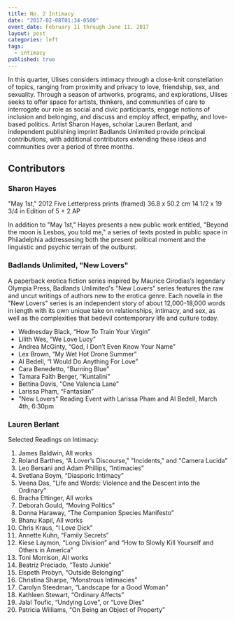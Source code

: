 ```yaml
---
title: No. 2 Intimacy
date: "2017-02-08T01:34-0500"
event_date: February 11 through June 11, 2017
layout: post
categories: left
tags:
  - intimacy
published: true
---
```


In this quarter, Ulises considers intimacy through a close-knit constellation of topics, ranging from proximity and privacy to love, friendship, sex, and sexuality. Through a season of artworks, programs, and explorations, Ulises seeks to offer space for artists, thinkers, and communities of care to interrogate our role as social and civic participants, engage notions of inclusion and belonging, and discuss and employ affect, empathy, and love-based politics. Artist Sharon Hayes, scholar Lauren Berlant, and independent publishing imprint Badlands Unlimited provide principal contributions, with additional contributors extending these ideas and communities over a period of three months.

## Contributors

### Sharon Hayes

"May 1st," 2012
Five Letterpress prints (framed)
36.8 x 50.2 cm
14 1/2 x 19 3/4 in
Edition of 5 + 2 AP

In addition to "May 1st," Hayes presents a new public work entitled, "Beyond the moon is Lesbos, you told me," a series of texts posted in public space in Philadelphia addressesing both the present political moment and the linguistic and psychic terrain of the outburst.

### Badlands Unlimited, "New Lovers"

A paperback erotica fiction series inspired by Maurice Girodias’s legendary Olympia Press, Badlands Unlimited's "New Lovers" series features the raw and uncut writings of authors new to the erotica genre. Each novella in the "New Lovers" series is an independent story of about 12,000-18,000 words in length with its own unique take on relationships, intimacy, and sex, as well as the complexities that bedevil contemporary life and culture today.

- Wednesday Black, “How To Train Your Virgin”
- Lilith Wes, “We Love Lucy”
- Andrea McGinty, “God, I Don’t Even Know Your Name”
- Lex Brown, “My Wet Hot Drone Summer”
- Al Bedell, “I Would Do Anything For Love”
- Cara Benedetto, “Burning Blue”
- Tamara Faith Berger, “Kuntalini”
- Bettina Davis, “One Valencia Lane”
- Larissa Pham, “Fantasian”
- "New Lovers" Reading Event with Larissa Pham and Al Bedell, March 4th, 6:30pm

### Lauren Berlant

Selected Readings on Intimacy:

1. James Baldwin, All works
1. Roland Barthes, “A Lover’s Discourse," "Incidents," and "Camera Lucida”
1. Leo Bersani and Adam Phillips, “Intimacies”
1. Svetlana Boym, “Diasporic Intimacy”
1. Veena Das, “Life and Words: Violence and the Descent into the Ordinary”
1. Bracha Ettinger, All works
1. Deborah Gould, “Moving Politics”
1. Donna Haraway, “The Companion Species Manifesto”
1. Bhanu Kapil, All works
1. Chris Kraus, “I Love Dick”
1. Annette Kuhn, “Family Secrets”
1. Kiese Laymon, “Long Division” and “How to Slowly Kill Yourself and Others in America”
1. Toni Morrison, All works
1. Beatriz Preciado, “Testo Junkie”
1. Elspeth Probyn, “Outside Belonging”
1. Christina Sharpe, “Monstrous Intimacies”
1. Carolyn Steedman, “Landscape for a Good Woman”
1. Kathleen Stewart, “Ordinary Affects”
1. Jalal Toufic, “Undying Love”, or “Love Dies”
1. Patricia Williams, “On Being an Object of Property”
